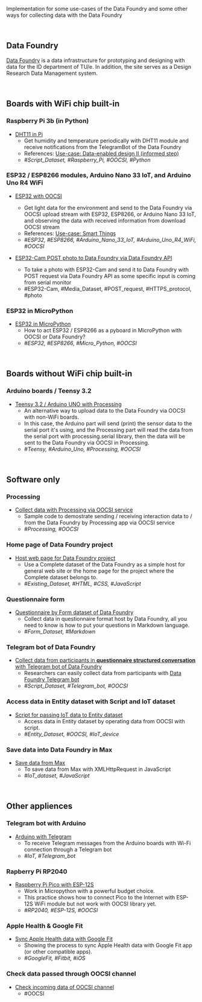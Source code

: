 Implementation for some use-cases of the Data Foundry and some other ways for collecting data with the Data Foundry

<br />

## **Data Foundry**

[Data Foundry](https://data.id.tue.nl) is a data infrastructure for prototyping and designing with data for the ID department of TU/e. In addition, the site serves as a Design Research Data Management system.

<br />


## **Boards with WiFi chip built-in**

### **Raspberry Pi 3b (in Python)**

* [DHT11 in Pi](examples/DHT11_in_Pi/)
  - Get humidity and temperature periodically with DHT11 module and receive notifications from the TelegramBot of the Data Foundry
  - References: [Use-case: Data-enabled design II (informed step)](https://data.id.tue.nl/documentation/usecase-ded-2)
  - *#Script_Dataset, #Raspberry_Pi, #OOCSI, #Python*
	


### **ESP32 / ESP8266 modules, Arduino Nano 33 IoT, and Arduino Uno R4 WiFi**

* [ESP32 with OOCSI](examples/ESP_with_OOCSI)
	- Get light data for the environment and send to the Data Foundry via OOCSI upload stream with ESP32, ESP8266, or Arduino Nano 33 IoT, and observing the data with received information from download OOCSI stream
	- References: [Use-case: Smart Things](https://data.id.tue.nl/documentation/usecase-smart-things)
    - *#ESP32, #ESP8266, #Arduino_Nano_33_IoT, #Arduino_Uno_R4_WiFi, #OOCSI*

* [ESP32-Cam POST photo to Data Foundry via Data Foundry API](examples/ESP32-Cam_POST_image_to_DF)
  * To take a photo with ESP32-Cam and send it to Data Foundry with POST request via Data Foundry API as some specific input is coming from serial monitor
  * #ESP32-Cam, #Media_Dataset, #POST_request, #HTTPS_protocol, #photo

### **ESP32 in MicroPython**

* [ESP32 in MicroPython](examples/ESP32_to_Pyboard)
  - How to act ESP32 / ESP8266 as a pyboard in MicroPython with OOCSI or Data Foundry?
  - *#ESP32, #ESP8266, #Micro_Python, #OOCSI*

<br />

## **Boards without WiFi chip built-in**

### **Arduino boards / Teensy 3.2**

* [Teensy 3.2 / Arduino UNO with Processing](examples/Teensy_ArduinoUNO_with_Processing)
	- An alternative way to upload data to the Data Foundry via OOCSI with non-WiFi boards.
	- In this case, the Arduino part will send (print) the sensor data to the serial port it's using, and the Processing part will read the data from the serial port with processing.serial library, then the data will be sent to the Data Foundry via OOCSI in Processing.
	- *#Teensy, #Arduino_Uno, #Processing, #OOCSI*

<br />

## **Software only**

### **Processing** 

* [Collect data with Processing via OOCSI service](examples/Processing_with_OOCSI)
	- Sample code to demostrate sending / receiving interaction data to / from the Data Foundry by Processing app via OOCSI service
	- *#Processing, #OOCSI*


### **Home page of Data Foundry project**
* [Host web page for Data Foundry project](examples/WWW_host_by_DF)
	- Use a Complete dataset of the Data Foundry as a simple host for general web site or the home page for the project where the Complete dataset belongs to.
	- *#Existing_Dataset, #HTML, #CSS, #JavaScript*


### **Questionnaire form**
* [Questionnaire by Form dataset of Data Foundry](examples/Questionnaire_Form)
	- Collect data in questionnaire format host by Data Foundry, all you need to know is how to put your questions in Markdown language.
	- *#Form_Dataset, #Markdown*


### **Telegram bot of Data Foundry**
* [Collect data from participants in **questionnaire structured conversation** with Telegram bot of Data Foundry](examples/Collect_questionnaire_data_with_DF_bot/)
  - Researchers can easily collect data from participants with [Data Foundry Telegram bot](https://t.me/datafoundrybot)
  - *#Script_Dataset, #Telegram_bot, #OOCSI*

### **Access data in Entity dataset with Script and IoT dataset**
* [Script for passing IoT data to Entity dataset](examples/Script_for_passing_IoT_data_to_Entity)
	- Access data in Entity dataset by operating data from OOCSI with script.
	- *#Entity_Dataset, #OOCSI, #IoT_device*

### **Save data into Data Foundry in Max**
* [Save data from Max](examples/Save_from_MAX/)
	- To save data from Max with XMLHttpRequest in JavaScript
	- *#IoT_dataset, #JavaScript*


<br />

## **Other appliences**

### **Telegram bot with Arduino**

* [Arduino with Telegram](examples/Arduino_with_Telegram)
	- To receive Telegram messages from the Arduino boards with Wi-Fi connection through a Telegram bot
	- *#IoT, #Telegram_bot*


### **Rapberry Pi RP2040**

* [Raspberry Pi Pico with ESP-12S](examples/RPi-Pico_with_ESP-12S)
	- Work in Micropython with a powerful budget choice.
	- This practice shows how to connect Pico to the Internet with ESP-12S WiFi module but not work with OOCSI library yet.
	- *#RP2040, #ESP-12S, #OOCSI*


### **Apple Health & Google Fit**

* [Sync Apple Health data with Google Fit](examples/Apple_to_GoogleFit/)
	- Showing the process to sync Apple Health data with Google Fit app (or other compatible apps).
	- *#GoogleFit, #Fitbit, #iOS*


### **Check data passed through OOCSI channel**

* [Check incoming data of OOCSI channel](examples/Check_incoming_data_of_OOCSI/)
  * #OOCSI

<br />